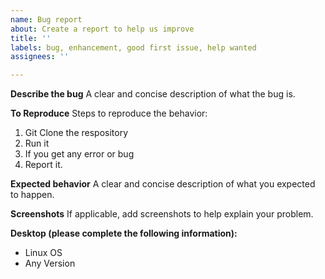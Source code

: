 ```yaml
---
name: Bug report
about: Create a report to help us improve
title: ''
labels: bug, enhancement, good first issue, help wanted
assignees: ''

---
```


**Describe the bug**
A clear and concise description of what the bug is.

**To Reproduce**
Steps to reproduce the behavior:
1. Git Clone the respository
2. Run it
3. If you get any error or bug
4. Report it.

**Expected behavior**
A clear and concise description of what you expected to happen.

**Screenshots**
If applicable, add screenshots to help explain your problem.

**Desktop (please complete the following information):**
 - Linux OS
 - Any Version
